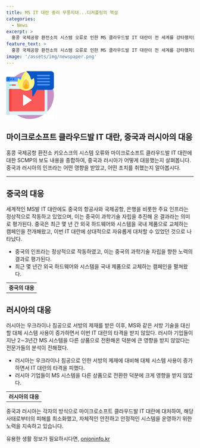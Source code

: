 ```yaml
---
title: MS IT 대란 중러 무풍지대...디커플링의 역설
categories:
  - News
excerpt: >
  홍콩 국제공항 환전소의 시스템 오류로 인한 MS 클라우드발 IT 대란이 전 세계를 강타했지만 중국과 러시아의 인프라는 큰 영향을 받지 않았다. 중국의 과학기술 자립 추진으로 외국 서비스 의존도가 낮아져 안정성을 유지했으며, 러시아는 서방 기술의 대체 시스템 사용으로 영향을 피했다. 이에 반해 홍콩과 외국 기업은 큰 타격을 입었으며, 미국과 유럽 등에서는 MS 운영체제 오류로 인한 혼란이 계속되고 있다. 중국과 러시아의 안정성과 독자 기술 발전을 강조하는 이 상황은 인프라 분야에서의 디커플링 현상을 더욱 부각시키고 있다.
feature_text: >
  홍콩 국제공항 환전소의 시스템 오류로 인한 MS 클라우드발 IT 대란이 전 세계를 강타했지만 중국과 러시아의 인프라는 큰 영향을 받지 않았다. 중국의 과학기술 자립 추진으로 외국 서비스 의존도가 낮아져 안정성을 유지했으며, 러시아는 서방 기술의 대체 시스템 사용으로 영향을 피했다. 이에 반해 홍콩과 외국 기업은 큰 타격을 입었으며, 미국과 유럽 등에서는 MS 운영체제 오류로 인한 혼란이 계속되고 있다. 중국과 러시아의 안정성과 독자 기술 발전을 강조하는 이 상황은 인프라 분야에서의 디커플링 현상을 더욱 부각시키고 있다.
image: '/assets/img/newspaper.png'
---
```


<p><img src="/assets/img/news.png" alt="rentncar 속보" /></p>

<h2 data-ke-size="size24"><b>마이크로소프트 클라우드발 IT 대란, 중국과 러시아의 대응</b></h2>

<p data-ke-size="size16">홍콩 국제공항 환전소 키오스크의 시스템 오류와 마이크로소프트 클라우드발 IT 대란에 대한 SCMP의 보도 내용을 종합하여, 중국과 러시아가 어떻게 대응했는지 살펴봅니다. 중국과 러시아의 인프라는 어떤 영향을 받았고, 어떤 조치를 취했는지 알아봅시다.</p>

<hr>

<h2 data-ke-size="size26">중국의 대응</h2>

<p data-ke-size="size16">세계적인 MS발 IT 대란에도 중국의 항공사와 국제공항, 은행을 비롯한 주요 인프라는 정상적으로 작동하고 있었으며, 이는 중국이 과학기술 자립을 추진해 온 결과라는 의미로 평가된다. 중국은 최근 몇 년 간 외국 하드웨어와 시스템을 국내 제품으로 교체하는 캠페인을 전개해왔고, 이번 IT 대란에 상대적으로 자유롭게 대처할 수 있었던 것으로 나타났다.</p>

<ul>
  <li>중국의 인프라는 정상적으로 작동하였고, 이는 중국의 과학기술 자립을 향한 노력의 결과로 평가된다.</li>
  <li>최근 몇 년간 외국 하드웨어와 시스템을 국내 제품으로 교체하는 캠페인을 펼쳐왔다.</li>
</ul>

<table>
  <tr>
    <td style="text-align: center; height: 17px;"><b>중국의 대응</b></td>
  </tr>
</table>

<h2 data-ke-size="size26">러시아의 대응</h2>

<p data-ke-size="size16">러시아는 우크라이나 침공으로 서방의 제재를 받은 이후, MS와 같은 서방 기술을 대신할 대체 시스템 사용이 증가하면서 이번 IT 대란의 타격을 받지 않았다. 러시아 기업들이 지난 2∼3년간 MS 시스템을 다른 상품으로 전환해온 덕분에 큰 영향을 받지 않았다는 전문가들의 분석이 전해졌다.</p>

<ul>
  <li>러시아는 우크라이나 침공으로 인한 서방의 제재에 대비해 대체 시스템 사용이 증가하면서 IT 대란의 타격을 피했다.</li>
  <li>러시아 기업들이 MS 시스템을 다른 상품으로 전환한 덕분에 크게 영향을 받지 않았다.</li>
</ul>

<table>
  <tr>
    <td style="text-align: center; height: 17px;"><b>러시아의 대응</b></td>
  </tr>
</table>

<p data-ke-size="size16">중국과 러시아는 각자의 방식으로 마이크로소프트 클라우드발 IT 대란에 대처하여, 해당 사태로부터의 피해를 최소화했고, 자체적인 안전하고 안정적인 시스템을 운영하기 위한 노력을 지속하고 있습니다.</p>
유용한 생활 정보가 필요하시다면, <a href="https://onioninfo.kr" rel="dofollow">onioninfo.kr</a>


